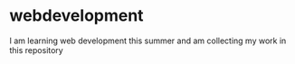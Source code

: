 # webdevelopment
I am learning web development this summer and am collecting my work in this repository
